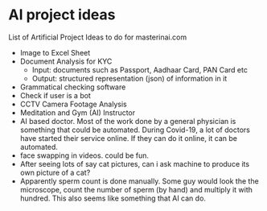 # AI project ideas
List of Artificial Project Ideas to do for masterinai.com

- Image to Excel Sheet
- Document Analysis for KYC 
  - Input: documents such as Passport, Aadhaar Card, PAN Card etc
  - Output: structured representation (json) of information in it
- Grammatical checking software
- Check if user is a bot
- CCTV Camera Footage Analysis
- Meditation and Gym (AI) Instructor
- AI based doctor. Most of the work done by a general physician is something that could be automated. During Covid-19, a lot of doctors have started their service online. If they can do it online, it can be automated.
- face swapping in videos. could be fun.
- After seeing lots of say cat pictures, can i ask machine to produce its own picture of a cat?
- Apparently sperm count is done manually. Some guy would look the the microscope, count the number of sperm (by hand) and multiply it with hundred. This also seems like something that AI can do.
